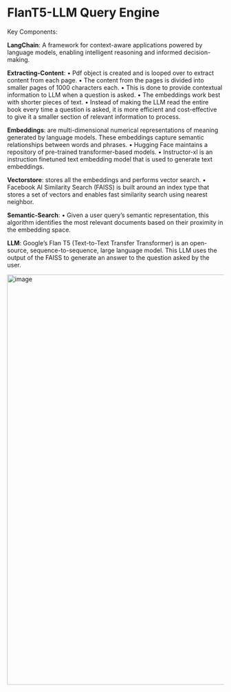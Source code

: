 # FlanT5-LLM Query Engine

Key Components:

**LangChain**: A framework for context-aware applications powered by language models, enabling intelligent reasoning and informed decision-making.

**Extracting-Content**:
•	Pdf object is created and is looped over to extract content from each page.
•	The content from the pages is divided into smaller pages of 1000 characters each. 
•	This is done to provide contextual information to LLM when a question is asked.
•	The embeddings work best with shorter pieces of text.
•	Instead of making the LLM read the entire book every time a question is asked, it is more efficient and cost-effective to give it a smaller section of relevant information to process.

**Embeddings**: are multi-dimensional numerical representations of meaning generated by language models. These embeddings capture semantic relationships between words and phrases.
•	Hugging Face maintains a repository of pre-trained transformer-based models.
•	Instructor-xl is an instruction finetuned text embedding model that is used to generate text embeddings.

**Vectorstore**: stores all the embeddings and performs vector search.
•	Facebook AI Similarity Search (FAISS) is built around an index type that stores a set of vectors and enables fast similarity search using nearest neighbor.

**Semantic-Search**:
•	Given a user query’s semantic representation, this algorithm identifies the most relevant documents based on their proximity in the embedding space.

**LLM**: Google’s Flan T5 (Text-to-Text Transfer Transformer) is an open-source, sequence-to-sequence, large language model. This LLM uses the output of the FAISS to generate an answer to the question asked by the user.

<img width="955" alt="image" src="https://github.com/hamzahasan13/FlanT5-LLM-Query-Engine/assets/114373000/b95eb59a-6999-4d02-89ec-a68beb213d3c">

